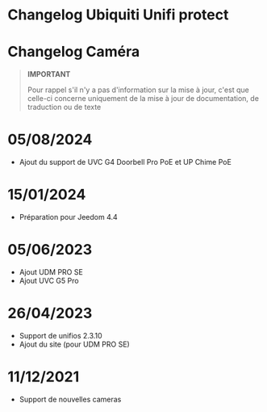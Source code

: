 # Changelog Ubiquiti Unifi protect

# Changelog Caméra

>**IMPORTANT**
>
>Pour rappel s'il n'y a pas d'information sur la mise à jour, c'est que celle-ci concerne uniquement de la mise à jour de documentation, de traduction ou de texte

# 05/08/2024

- Ajout du support de UVC G4 Doorbell Pro PoE et UP Chime PoE

# 15/01/2024

- Préparation pour Jeedom 4.4

# 05/06/2023

- Ajout UDM PRO SE
- Ajout UVC G5 Pro

# 26/04/2023

- Support de unifios 2.3.10
- Ajout du site (pour UDM PRO SE)

# 11/12/2021

- Support de nouvelles cameras
